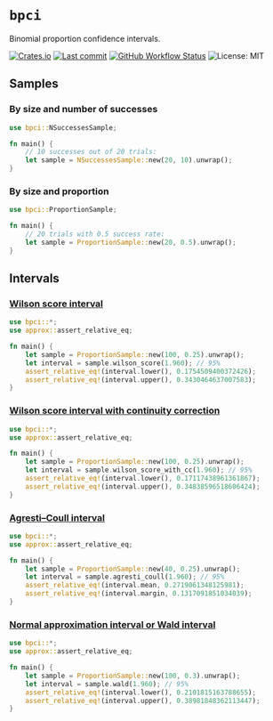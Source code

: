 # `bpci`

Binomial proportion confidence intervals.

[![Crates.io](https://img.shields.io/crates/v/bpci)](https://crates.io/crates/bpci)
[![Last commit](https://img.shields.io/github/last-commit/eigenein/bpci)](https://github.com/eigenein/bpci/commits/master)
[![GitHub Workflow Status](https://img.shields.io/github/workflow/status/eigenein/bpci/Check)](https://github.com/eigenein/bpci/actions)
![License: MIT](https://img.shields.io/crates/l/bpci)

## Samples

### By size and number of successes

```rust
use bpci::NSuccessesSample;

fn main() {
    // 10 successes out of 20 trials:
    let sample = NSuccessesSample::new(20, 10).unwrap();
}
```

### By size and proportion

```rust
use bpci::ProportionSample;

fn main() {
    // 20 trials with 0.5 success rate:
    let sample = ProportionSample::new(20, 0.5).unwrap();
}
```

## Intervals

### [Wilson score interval](https://en.wikipedia.org/wiki/Binomial_proportion_confidence_interval#Wilson_score_interval)

```rust
use bpci::*;
use approx::assert_relative_eq;

fn main() {
    let sample = ProportionSample::new(100, 0.25).unwrap();
    let interval = sample.wilson_score(1.960); // 95%
    assert_relative_eq!(interval.lower(), 0.1754509400372426);
    assert_relative_eq!(interval.upper(), 0.3430464637007583);
}
```

### [Wilson score interval with continuity correction](https://en.wikipedia.org/wiki/Binomial_proportion_confidence_interval#Wilson_score_interval_with_continuity_correction)

```rust
use bpci::*;
use approx::assert_relative_eq;

fn main() {
    let sample = ProportionSample::new(100, 0.25).unwrap();
    let interval = sample.wilson_score_with_cc(1.960); // 95%
    assert_relative_eq!(interval.lower(), 0.17117438961361867);
    assert_relative_eq!(interval.upper(), 0.34838596518606424);
}
```

### [Agresti–Coull interval](https://en.wikipedia.org/wiki/Binomial_proportion_confidence_interval#Agresti%E2%80%93Coull_interval)

```rust
use bpci::*;
use approx::assert_relative_eq;

fn main() {
    let sample = ProportionSample::new(40, 0.25).unwrap();
    let interval = sample.agresti_coull(1.960); // 95%
    assert_relative_eq!(interval.mean, 0.2719061348125981);
    assert_relative_eq!(interval.margin, 0.1317091851034039);
}
```

### [Normal approximation interval or Wald interval](https://en.wikipedia.org/wiki/Binomial_proportion_confidence_interval#Normal_approximation_interval_or_Wald_interval)

```rust
use bpci::*;
use approx::assert_relative_eq;

fn main() {
    let sample = ProportionSample::new(100, 0.3).unwrap();
    let interval = sample.wald(1.960); // 95%
    assert_relative_eq!(interval.lower(), 0.2101815163788655);
    assert_relative_eq!(interval.upper(), 0.38981848362113447);
}
```
